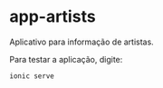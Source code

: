 # app-artists
Aplicativo para informação de artistas.

Para testar a aplicação, digite:

```js
ionic serve
```